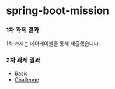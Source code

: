 # spring-boot-mission

### 1차 과제 결과
1차 과제는 에어테이블을 통해 제출했습니다.

### 2차 과제 결과
* [Basic](https://github.com/leeseowoo/spring-boot-mission/tree/main/mission2/basic "API Test")
* [Challenge](https://github.com/leeseowoo/spring-boot-mission/tree/main/mission2/challenge "API Test")
